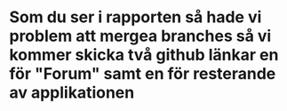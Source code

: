 # Som du ser i rapporten så hade vi problem att mergea branches så vi kommer skicka två github länkar en för "Forum" samt en för resterande av applikationen
